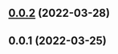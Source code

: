## [0.0.2](https://github.com/potjs/pot/compare/cache@0.0.1...cache@0.0.2) (2022-03-28)



## 0.0.1 (2022-03-25)



